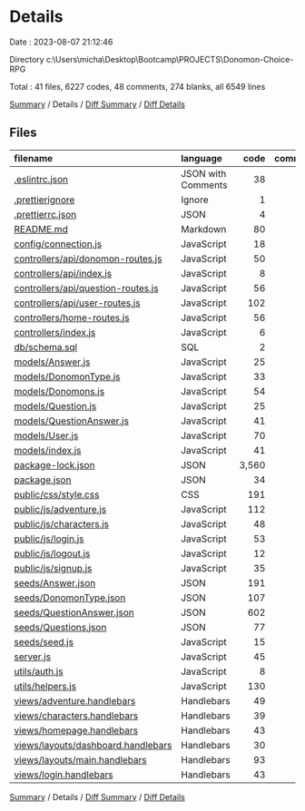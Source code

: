 # Details

Date : 2023-08-07 21:12:46

Directory c:\\Users\\micha\\Desktop\\Bootcamp\\PROJECTS\\Donomon-Choice-RPG

Total : 41 files,  6227 codes, 48 comments, 274 blanks, all 6549 lines

[Summary](results.md) / Details / [Diff Summary](diff.md) / [Diff Details](diff-details.md)

## Files
| filename | language | code | comment | blank | total |
| :--- | :--- | ---: | ---: | ---: | ---: |
| [.eslintrc.json](/.eslintrc.json) | JSON with Comments | 38 | 0 | 1 | 39 |
| [.prettierignore](/.prettierignore) | Ignore | 1 | 0 | 1 | 2 |
| [.prettierrc.json](/.prettierrc.json) | JSON | 4 | 0 | 2 | 6 |
| [README.md](/README.md) | Markdown | 80 | 0 | 23 | 103 |
| [config/connection.js](/config/connection.js) | JavaScript | 18 | 0 | 4 | 22 |
| [controllers/api/donomon-routes.js](/controllers/api/donomon-routes.js) | JavaScript | 50 | 3 | 12 | 65 |
| [controllers/api/index.js](/controllers/api/index.js) | JavaScript | 8 | 0 | 4 | 12 |
| [controllers/api/question-routes.js](/controllers/api/question-routes.js) | JavaScript | 56 | 2 | 5 | 63 |
| [controllers/api/user-routes.js](/controllers/api/user-routes.js) | JavaScript | 102 | 8 | 12 | 122 |
| [controllers/home-routes.js](/controllers/home-routes.js) | JavaScript | 56 | 1 | 8 | 65 |
| [controllers/index.js](/controllers/index.js) | JavaScript | 6 | 0 | 4 | 10 |
| [db/schema.sql](/db/schema.sql) | SQL | 2 | 0 | 0 | 2 |
| [models/Answer.js](/models/Answer.js) | JavaScript | 25 | 1 | 4 | 30 |
| [models/DonomonType.js](/models/DonomonType.js) | JavaScript | 33 | 2 | 5 | 40 |
| [models/Donomons.js](/models/Donomons.js) | JavaScript | 54 | 1 | 5 | 60 |
| [models/Question.js](/models/Question.js) | JavaScript | 25 | 0 | 4 | 29 |
| [models/QuestionAnswer.js](/models/QuestionAnswer.js) | JavaScript | 41 | 0 | 4 | 45 |
| [models/User.js](/models/User.js) | JavaScript | 70 | 0 | 4 | 74 |
| [models/index.js](/models/index.js) | JavaScript | 41 | 1 | 7 | 49 |
| [package-lock.json](/package-lock.json) | JSON | 3,560 | 0 | 1 | 3,561 |
| [package.json](/package.json) | JSON | 34 | 0 | 1 | 35 |
| [public/css/style.css](/public/css/style.css) | CSS | 191 | 1 | 34 | 226 |
| [public/js/adventure.js](/public/js/adventure.js) | JavaScript | 112 | 9 | 22 | 143 |
| [public/js/characters.js](/public/js/characters.js) | JavaScript | 48 | 1 | 11 | 60 |
| [public/js/login.js](/public/js/login.js) | JavaScript | 53 | 2 | 12 | 67 |
| [public/js/logout.js](/public/js/logout.js) | JavaScript | 12 | 0 | 2 | 14 |
| [public/js/signup.js](/public/js/signup.js) | JavaScript | 35 | 0 | 7 | 42 |
| [seeds/Answer.json](/seeds/Answer.json) | JSON | 191 | 0 | 1 | 192 |
| [seeds/DonomonType.json](/seeds/DonomonType.json) | JSON | 107 | 0 | 3 | 110 |
| [seeds/QuestionAnswer.json](/seeds/QuestionAnswer.json) | JSON | 602 | 0 | 25 | 627 |
| [seeds/Questions.json](/seeds/Questions.json) | JSON | 77 | 0 | 1 | 78 |
| [seeds/seed.js](/seeds/seed.js) | JavaScript | 15 | 0 | 9 | 24 |
| [server.js](/server.js) | JavaScript | 45 | 2 | 10 | 57 |
| [utils/auth.js](/utils/auth.js) | JavaScript | 8 | 1 | 2 | 11 |
| [utils/helpers.js](/utils/helpers.js) | JavaScript | 130 | 9 | 3 | 142 |
| [views/adventure.handlebars](/views/adventure.handlebars) | Handlebars | 49 | 4 | 3 | 56 |
| [views/characters.handlebars](/views/characters.handlebars) | Handlebars | 39 | 0 | 0 | 39 |
| [views/homepage.handlebars](/views/homepage.handlebars) | Handlebars | 43 | 0 | 0 | 43 |
| [views/layouts/dashboard.handlebars](/views/layouts/dashboard.handlebars) | Handlebars | 30 | 0 | 8 | 38 |
| [views/layouts/main.handlebars](/views/layouts/main.handlebars) | Handlebars | 93 | 0 | 7 | 100 |
| [views/login.handlebars](/views/login.handlebars) | Handlebars | 43 | 0 | 3 | 46 |

[Summary](results.md) / Details / [Diff Summary](diff.md) / [Diff Details](diff-details.md)